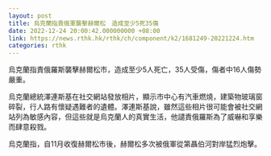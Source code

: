 ```yaml
---
layout: post
title: 烏克蘭指責俄軍襲擊赫爾松　造成至少5死35傷
date: 2022-12-24 20:00:42.000000000 +08:00
link: https://news.rthk.hk/rthk/ch/component/k2/1681249-20221224.htm
categories: rthk
---
```


烏克蘭指責俄羅斯襲擊赫爾松市，造成至少5人死亡，35人受傷，傷者中16人傷勢嚴重。

烏克蘭總統澤連斯基在社交網站發放相片，顯示市中心有汽車燃燒，建築物玻璃窗碎裂，行人路有懷疑遇難者的遺體。澤連斯基說，雖然這些相片很可能會被社交網站列為敏感內容，但這些就是烏克蘭人的真實生活，他譴責俄羅斯為了威嚇和享樂而肆意殺戮。

烏克蘭指，自11月收復赫爾松市後，赫爾松多次被俄軍從第聶伯河對岸猛烈炮擊。
